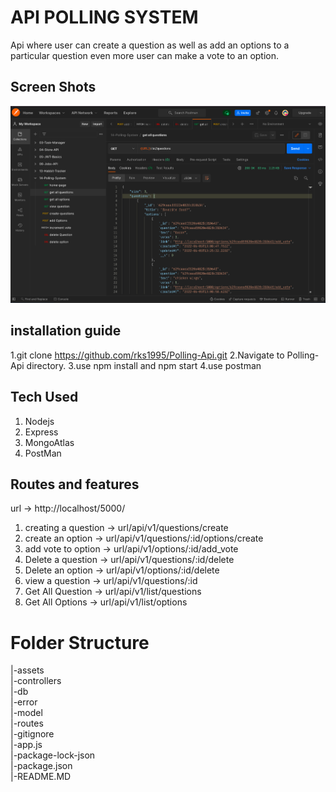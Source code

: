 # API POLLING SYSTEM

Api where user can create a question as well as add an options to a particular question even more
user can make a vote to an option.

## Screen Shots

![PostMan ScreenShot](./assets/Screenshot%202022-06-05%20at%207.32.41%20PM.png)

## installation guide

1.git clone https://github.com/rks1995/Polling-Api.git
2.Navigate to Polling-Api directory.
3.use npm install and npm start
4.use postman

## Tech Used
1. Nodejs
2. Express
3. MongoAtlas
4. PostMan

## Routes and features

url -> http://localhost/5000/

1. creating a question -> url/api/v1/questions/create
2. create an option -> url/api/v1/questions/:id/options/create
3. add vote to option -> url/api/v1/options/:id/add_vote
4. Delete a question -> url/api/v1/questions/:id/delete
5. Delete an option -> url/api/v1/options/:id/delete
6. view a question -> url/api/v1/questions/:id
7. Get All Question -> url/api/v1/list/questions
8. Get All Options -> url/api/v1/list/options

# Folder Structure

|-assets  
|-controllers  
|-db  
|-error  
|-model  
|-routes  
|-gitignore  
|-app.js  
|-package-lock-json  
|-package.json  
|-README.MD

